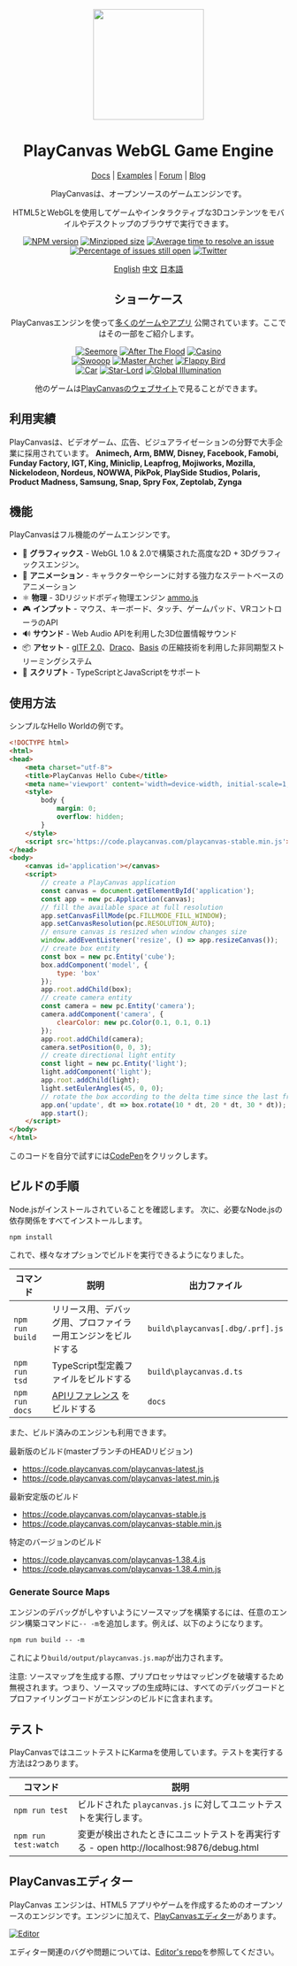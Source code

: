 <div align="center">

<img width="200" src="https://s3-eu-west-1.amazonaws.com/static.playcanvas.com/platform/images/logo/playcanvas-logo-medium.png"/>

# PlayCanvas WebGL Game Engine
[Docs](https://developer.playcanvas.com) | [Examples](https://playcanvas.github.io) | [Forum](https://forum.playcanvas.com) | [Blog](https://blog.playcanvas.com)

PlayCanvasは、オープンソースのゲームエンジンです。

HTML5とWebGLを使用してゲームやインタラクティブな3Dコンテンツをモバイルやデスクトップのブラウザで実行できます。

[![NPM version][npm-badge]][npm-url]
[![Minzipped size][minzip-badge]][minzip-url]
[![Average time to resolve an issue][resolution-badge]][isitmaintained-url]
[![Percentage of issues still open][open-issues-badge]][isitmaintained-url]
[![Twitter][twitter-badge]][twitter-url]

[English](https://github.com/playcanvas/engine/blob/master/README.md)
[中文](https://github.com/playcanvas/engine/blob/master/README-zh.md)
[日本語](https://github.com/playcanvas/engine/blob/master/README-ja.md)

## ショーケース

PlayCanvasエンジンを使って[多くのゲームやアプリ](https://github.com/playcanvas/awesome-playcanvas#awesome-playcanvas-
) 公開されています。ここではその一部をご紹介します。


[![Seemore](https://s3-eu-west-1.amazonaws.com/images.playcanvas.com/projects/14705/319531/O4J4VU-image-25.jpg)](https://playcanv.as/p/MflWvdTW/) [![After The Flood](https://s3-eu-west-1.amazonaws.com/images.playcanvas.com/projects/14928/440410/98554E-image-25.jpg)](https://playcanv.as/p/44MRmJRU/) [![Casino](https://s3-eu-west-1.amazonaws.com/images.playcanvas.com/projects/14928/349824/U88HJQ-image-25.jpg)](https://playcanv.as/p/LpmXGUe6/)  
[![Swooop](https://s3-eu-west-1.amazonaws.com/images.playcanvas.com/projects/12/4763/TKYXB8-image-25.jpg)](https://playcanv.as/p/JtL2iqIH/) [![Master Archer](https://s3-eu-west-1.amazonaws.com/images.playcanvas.com/projects/12/415995/10A5A9-image-25.jpg)](https://playcanv.as/p/JERg21J8/) [![Flappy Bird](https://s3-eu-west-1.amazonaws.com/images.playcanvas.com/projects/8/375389/23PRTL-image-25.jpg)](https://playcanv.as/p/2OlkUaxF/)  
[![Car](https://s3-eu-west-1.amazonaws.com/images.playcanvas.com/projects/12/347824/7ULQ3Y-image-25.jpg)](https://playcanv.as/p/RqJJ9oU9/) [![Star-Lord](https://s3-eu-west-1.amazonaws.com/images.playcanvas.com/projects/12/333626/BGQN9H-image-25.jpg)](https://playcanv.as/p/SA7hVBLt/) [![Global Illumination](http://s3-eu-west-1.amazonaws.com/images.playcanvas.com/projects/4373/625081/6AB32D-image-25.jpg)](https://playcanv.as/p/ZV4PW6wr/ )  


他のゲームは[PlayCanvasのウェブサイト](https://playcanvas.com/explore)で見ることができます。


</div>

## 利用実績

PlayCanvasは、ビデオゲーム、広告、ビジュアライゼーションの分野で大手企業に採用されています。
**Animech, Arm, BMW, Disney, Facebook, Famobi, Funday Factory, IGT, King, Miniclip, Leapfrog, Mojiworks, Mozilla, Nickelodeon, Nordeus, NOWWA, PikPok, PlaySide Studios, Polaris, Product Madness, Samsung, Snap, Spry Fox, Zeptolab, Zynga**

## 機能

PlayCanvasはフル機能のゲームエンジンです。

* 🧊 **グラフィックス** -  WebGL 1.0 & 2.0で構築された高度な2D + 3Dグラフィックスエンジン。
* 🏃 **アニメーション** - キャラクターやシーンに対する強力なステートベースのアニメーション
* ⚛️ **物理** - 3Dリジッドボディ物理エンジン [ammo.js](https://github.com/kripken/ammo.js)
* 🎮 **インプット** - マウス、キーボード、タッチ、ゲームパッド、VRコントローラのAPI
* 🔊 **サウンド** - Web Audio APIを利用した3D位置情報サウンド
* 📦 **アセット** - [glTF 2.0](https://www.khronos.org/gltf/)、[Draco](https://google.github.io/draco/)、[Basis](https://github.com/BinomialLLC/basis_universal) の圧縮技術を利用した非同期型ストリーミングシステム
* 📜 **スクリプト** - TypeScriptとJavaScriptをサポート

## 使用方法

シンプルなHello Worldの例です。

```html
<!DOCTYPE html>
<html>
<head>
    <meta charset="utf-8">
    <title>PlayCanvas Hello Cube</title>
    <meta name='viewport' content='width=device-width, initial-scale=1, maximum-scale=1, minimum-scale=1, user-scalable=no' />
    <style>
        body {
            margin: 0;
            overflow: hidden;
        }
    </style>
    <script src='https://code.playcanvas.com/playcanvas-stable.min.js'></script>
</head>
<body>
    <canvas id='application'></canvas>
    <script>
        // create a PlayCanvas application
        const canvas = document.getElementById('application');
        const app = new pc.Application(canvas);
        // fill the available space at full resolution
        app.setCanvasFillMode(pc.FILLMODE_FILL_WINDOW);
        app.setCanvasResolution(pc.RESOLUTION_AUTO);
        // ensure canvas is resized when window changes size
        window.addEventListener('resize', () => app.resizeCanvas());
        // create box entity
        const box = new pc.Entity('cube');
        box.addComponent('model', {
            type: 'box'
        });
        app.root.addChild(box);
        // create camera entity
        const camera = new pc.Entity('camera');
        camera.addComponent('camera', {
            clearColor: new pc.Color(0.1, 0.1, 0.1)
        });
        app.root.addChild(camera);
        camera.setPosition(0, 0, 3);
        // create directional light entity
        const light = new pc.Entity('light');
        light.addComponent('light');
        app.root.addChild(light);
        light.setEulerAngles(45, 0, 0);
        // rotate the box according to the delta time since the last frame
        app.on('update', dt => box.rotate(10 * dt, 20 * dt, 30 * dt));
        app.start();
    </script>
</body>
</html>
```
このコードを自分で試すには[CodePen](https://codepen.io/playcanvas/pen/NPbxMj)をクリックします。

## ビルドの手順

Node.jsがインストールされていることを確認します。
次に、必要なNode.jsの依存関係をすべてインストールします。

    npm install

これで、様々なオプションでビルドを実行できるようになりました。

| コマンド                | 説明                               | 出力ファイル                          |
|------------------------|-------------------------------------------|----------------------------------|
| `npm run build`        | リリース用、デバッグ用、プロファイラー用エンジンをビルドする | `build\playcanvas[.dbg/.prf].js` |
| `npm run tsd`          | TypeScript型定義ファイルをビルドする          | `build\playcanvas.d.ts`          |
| `npm run docs`         |  [APIリファレンス][docs] をビルドする| `docs`                           |


また、ビルド済みのエンジンも利用できます。

最新版のビルド(masterブランチのHEADリビジョン)

* https://code.playcanvas.com/playcanvas-latest.js
* https://code.playcanvas.com/playcanvas-latest.min.js

最新安定版のビルド
* https://code.playcanvas.com/playcanvas-stable.js
* https://code.playcanvas.com/playcanvas-stable.min.js

特定のバージョンのビルド
* https://code.playcanvas.com/playcanvas-1.38.4.js
* https://code.playcanvas.com/playcanvas-1.38.4.min.js

### Generate Source Maps

エンジンのデバッグがしやすいようにソースマップを構築するには、任意のエンジン構築コマンドに`-- -m`を追加します。例えば、以下のようになります。


    npm run build -- -m

これにより`build/output/playcanvas.js.map`が出力されます。

注意: ソースマップを生成する際、プリプロセッサはマッピングを破壊するため無視されます。つまり、ソースマップの生成時には、すべてのデバッグコードとプロファイリングコードがエンジンのビルドに含まれます。

## テスト

PlayCanvasではユニットテストにKarmaを使用しています。テストを実行する方法は2つあります。

| コマンド                | 説明                                                                           |
|------------------------|---------------------------------------------------------------------------------------|
| `npm run test`         | ビルドされた `playcanvas.js` に対してユニットテストを実行します。                                              |
| `npm run test:watch`   | 変更が検出されたときにユニットテストを再実行する - open http://localhost:9876/debug.html  |

## PlayCanvasエディター

PlayCanvas エンジンは、HTML5 アプリやゲームを作成するためのオープンソースのエンジンです。エンジンに加えて、[PlayCanvasエディター](https://playcanvas.com/)があります。

[![Editor](https://github.com/playcanvas/editor/blob/master/images/editor.png?raw=true)](https://github.com/playcanvas/editor)

エディター関連のバグや問題については、[Editor's repo](https://github.com/playcanvas/editor)を参照してください。


[npm-badge]: https://img.shields.io/npm/v/playcanvas
[npm-url]: https://www.npmjs.com/package/playcanvas
[minzip-badge]: https://img.shields.io/bundlephobia/minzip/playcanvas
[minzip-url]: https://bundlephobia.com/result?p=playcanvas
[resolution-badge]: http://isitmaintained.com/badge/resolution/playcanvas/engine.svg
[open-issues-badge]: http://isitmaintained.com/badge/open/playcanvas/engine.svg
[isitmaintained-url]: http://isitmaintained.com/project/playcanvas/engine
[twitter-badge]: https://img.shields.io/twitter/follow/playcanvas.svg?style=social&label=Follow
[twitter-url]: https://twitter.com/intent/follow?screen_name=playcanvas
[docs]: https://developer.playcanvas.com/en/api/